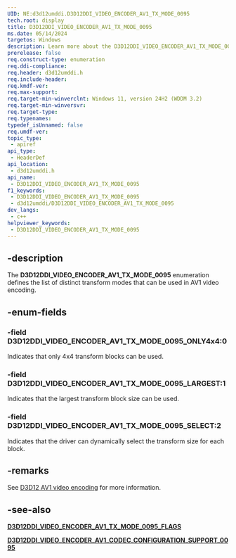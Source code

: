 ```yaml
---
UID: NE:d3d12umddi.D3D12DDI_VIDEO_ENCODER_AV1_TX_MODE_0095
tech.root: display
title: D3D12DDI_VIDEO_ENCODER_AV1_TX_MODE_0095
ms.date: 05/14/2024
targetos: Windows
description: Learn more about the D3D12DDI_VIDEO_ENCODER_AV1_TX_MODE_0095 enumeration.
prerelease: false
req.construct-type: enumeration
req.ddi-compliance: 
req.header: d3d12umddi.h
req.include-header: 
req.kmdf-ver: 
req.max-support: 
req.target-min-winverclnt: Windows 11, version 24H2 (WDDM 3.2)
req.target-min-winversvr: 
req.target-type: 
req.typenames: 
typedef_isUnnamed: false
req.umdf-ver: 
topic_type:
 - apiref
api_type:
 - HeaderDef
api_location:
 - d3d12umddi.h
api_name:
 - D3D12DDI_VIDEO_ENCODER_AV1_TX_MODE_0095
f1_keywords:
 - D3D12DDI_VIDEO_ENCODER_AV1_TX_MODE_0095
 - d3d12umddi/D3D12DDI_VIDEO_ENCODER_AV1_TX_MODE_0095
dev_langs:
 - c++
helpviewer_keywords:
 - D3D12DDI_VIDEO_ENCODER_AV1_TX_MODE_0095
---
```


## -description

The **D3D12DDI_VIDEO_ENCODER_AV1_TX_MODE_0095** enumeration defines the list of distinct transform modes that can be used in AV1 video encoding.

## -enum-fields

### -field D3D12DDI_VIDEO_ENCODER_AV1_TX_MODE_0095_ONLY4x4:0

Indicates that only 4x4 transform blocks can be used.

### -field D3D12DDI_VIDEO_ENCODER_AV1_TX_MODE_0095_LARGEST:1

Indicates that the largest transform block size can be used.

### -field D3D12DDI_VIDEO_ENCODER_AV1_TX_MODE_0095_SELECT:2

Indicates that the driver can dynamically select the transform size for each block.

## -remarks

See [D3D12 AV1 video encoding](/windows-hardware/drivers/display/video-encoding-d3d12-av1) for more information.

## -see-also

[**D3D12DDI_VIDEO_ENCODER_AV1_TX_MODE_0095_FLAGS**](ne-d3d12umddi-d3d12ddi_video_encoder_av1_tx_mode_0095_flags.md)

[**D3D12DDI_VIDEO_ENCODER_AV1_CODEC_CONFIGURATION_SUPPORT_0095**](ns-d3d12umddi-d3d12ddi_video_encoder_av1_codec_configuration_support_0095.md)

